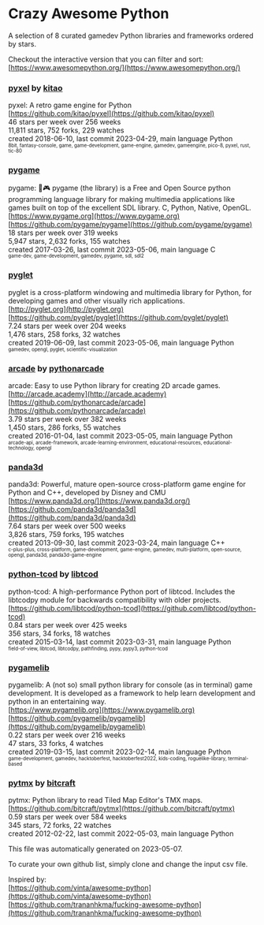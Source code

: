 # Crazy Awesome Python
A selection of 8 curated gamedev Python libraries and frameworks ordered by stars.  

Checkout the interactive version that you can filter and sort: 
[https://www.awesomepython.org/](https://www.awesomepython.org/)  


### [pyxel](https://github.com/kitao/pyxel) by [kitao](https://github.com/kitao)  
pyxel: A retro game engine for Python  
[https://github.com/kitao/pyxel](https://github.com/kitao/pyxel)  
46 stars per week over 256 weeks  
11,811 stars, 752 forks, 229 watches  
created 2018-06-10, last commit 2023-04-29, main language Python  
<sub><sup>8bit, fantasy-console, game, game-development, game-engine, gamedev, gameengine, pico-8, pyxel, rust, tic-80</sup></sub>


### [pygame](https://github.com/pygame/pygame)  
pygame: 🐍🎮 pygame (the library) is a Free and Open Source python programming language library for making multimedia applications like games built on top of the excellent SDL library. C, Python, Native, OpenGL.  
[https://www.pygame.org](https://www.pygame.org)  
[https://github.com/pygame/pygame](https://github.com/pygame/pygame)  
18 stars per week over 319 weeks  
5,947 stars, 2,632 forks, 155 watches  
created 2017-03-26, last commit 2023-05-06, main language C  
<sub><sup>game-dev, game-development, gamedev, pygame, sdl, sdl2</sup></sub>


### [pyglet](https://github.com/pyglet/pyglet)  
pyglet is a cross-platform windowing and multimedia library for Python, for developing games and other visually rich applications.  
[http://pyglet.org](http://pyglet.org)  
[https://github.com/pyglet/pyglet](https://github.com/pyglet/pyglet)  
7.24 stars per week over 204 weeks  
1,476 stars, 258 forks, 32 watches  
created 2019-06-09, last commit 2023-05-06, main language Python  
<sub><sup>gamedev, opengl, pyglet, scientific-visualization</sup></sub>


### [arcade](https://github.com/pythonarcade/arcade) by [pythonarcade](https://github.com/pythonarcade)  
arcade: Easy to use Python library for creating 2D arcade games.  
[http://arcade.academy](http://arcade.academy)  
[https://github.com/pythonarcade/arcade](https://github.com/pythonarcade/arcade)  
3.79 stars per week over 382 weeks  
1,450 stars, 286 forks, 55 watches  
created 2016-01-04, last commit 2023-05-05, main language Python  
<sub><sup>arcade-api, arcade-framework, arcade-learning-environment, educational-resources, educational-technology, opengl</sup></sub>


### [panda3d](https://github.com/panda3d/panda3d)  
panda3d: Powerful, mature open-source cross-platform game engine for Python and C++, developed by Disney and CMU  
[https://www.panda3d.org/](https://www.panda3d.org/)  
[https://github.com/panda3d/panda3d](https://github.com/panda3d/panda3d)  
7.64 stars per week over 500 weeks  
3,826 stars, 759 forks, 195 watches  
created 2013-09-30, last commit 2023-03-24, main language C++  
<sub><sup>c-plus-plus, cross-platform, game-development, game-engine, gamedev, multi-platform, open-source, opengl, panda3d, panda3d-game-engine</sup></sub>


### [python-tcod](https://github.com/libtcod/python-tcod) by [libtcod](https://github.com/libtcod)  
python-tcod: A high-performance Python port of libtcod.  Includes the libtcodpy module for backwards compatibility with older projects.  
[https://github.com/libtcod/python-tcod](https://github.com/libtcod/python-tcod)  
0.84 stars per week over 425 weeks  
356 stars, 34 forks, 18 watches  
created 2015-03-14, last commit 2023-03-31, main language Python  
<sub><sup>field-of-view, libtcod, libtcodpy, pathfinding, pypy, pypy3, python-tcod</sup></sub>


### [pygamelib](https://github.com/pygamelib/pygamelib)  
pygamelib: A (not so) small python library for console (as in terminal) game development. It is developed as a framework to help learn development and python in an entertaining way.  
[https://www.pygamelib.org](https://www.pygamelib.org)  
[https://github.com/pygamelib/pygamelib](https://github.com/pygamelib/pygamelib)  
0.22 stars per week over 216 weeks  
47 stars, 33 forks, 4 watches  
created 2019-03-15, last commit 2023-02-14, main language Python  
<sub><sup>game-development, gamedev, hacktoberfest, hacktoberfest2022, kids-coding, roguelike-library, terminal-based</sup></sub>


### [pytmx](https://github.com/bitcraft/pytmx) by [bitcraft](https://github.com/bitcraft)  
pytmx: Python library to read Tiled Map Editor's TMX maps.  
[https://github.com/bitcraft/pytmx](https://github.com/bitcraft/pytmx)  
0.59 stars per week over 584 weeks  
345 stars, 72 forks, 22 watches  
created 2012-02-22, last commit 2022-05-03, main language Python  


This file was automatically generated on 2023-05-07.  

To curate your own github list, simply clone and change the input csv file.  

Inspired by:  
[https://github.com/vinta/awesome-python](https://github.com/vinta/awesome-python)  
[https://github.com/trananhkma/fucking-awesome-python](https://github.com/trananhkma/fucking-awesome-python)  